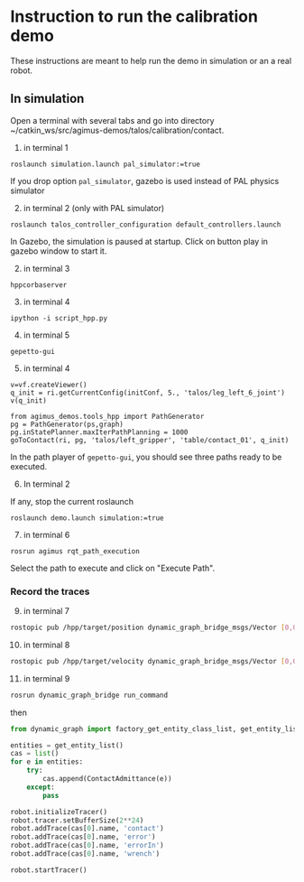 # Instruction to run the calibration demo

These instructions are meant to help run the demo in simulation or an a real
robot.

## In simulation

Open a terminal with several tabs and go into directory ~/catkin_ws/src/agimus-demos/talos/calibration/contact.

1. in terminal 1
```
roslaunch simulation.launch pal_simulator:=true
```
If you drop option `pal_simulator`, gazebo is used instead of PAL physics simulator

2. in terminal 2 (only with PAL simulator)
```
roslaunch talos_controller_configuration default_controllers.launch
```

In Gazebo, the simulation is paused at startup. Click on button play in gazebo window to
start it.

2. in terminal 3
```
hppcorbaserver
```

3. in terminal 4
```
ipython -i script_hpp.py
```

4. in terminal 5
```
gepetto-gui
```

5. in terminal 4
```
v=vf.createViewer()
q_init = ri.getCurrentConfig(initConf, 5., 'talos/leg_left_6_joint')
v(q_init)

from agimus_demos.tools_hpp import PathGenerator
pg = PathGenerator(ps,graph)
pg.inStatePlanner.maxIterPathPlanning = 1000
goToContact(ri, pg, 'talos/left_gripper', 'table/contact_01', q_init)

```
In the path player of `gepetto-gui`, you should see three paths ready to be executed.

6. In terminal 2

If any, stop the current roslaunch
```
roslaunch demo.launch simulation:=true
```

7. in terminal 6
```
rosrun agimus rqt_path_execution
```
Select the path to execute and click on "Execute Path".

### Record the traces

9. in terminal 7
``` bash
rostopic pub /hpp/target/position dynamic_graph_bridge_msgs/Vector [0,0,0,0,0,0,0,0,0,0,0,0,0,0,0,0,0,0,0,0,0,0,0,0,0,0,0,0,0,0,0,0,0,0,0,0,0,0]
```

10. in terminal 8
``` bash
rostopic pub /hpp/target/velocity dynamic_graph_bridge_msgs/Vector [0,0,0,0,0,0,0,0,0,0,0,0,0,0,0,0,0,0,0,0,0,0,0,0,0,0,0,0,0,0,0,0,0,0,0,0,0,0]
```

11. in terminal 9
```bash
rosrun dynamic_graph_bridge run_command
```
then
```python
from dynamic_graph import factory_get_entity_class_list, get_entity_list

entities = get_entity_list()
cas = list()
for e in entities:
    try:
        cas.append(ContactAdmittance(e))
    except:
        pass

robot.initializeTracer()
robot.tracer.setBufferSize(2**24)
robot.addTrace(cas[0].name, 'contact')
robot.addTrace(cas[0].name, 'error')
robot.addTrace(cas[0].name, 'errorIn')
robot.addTrace(cas[0].name, 'wrench')

robot.startTracer()
```
